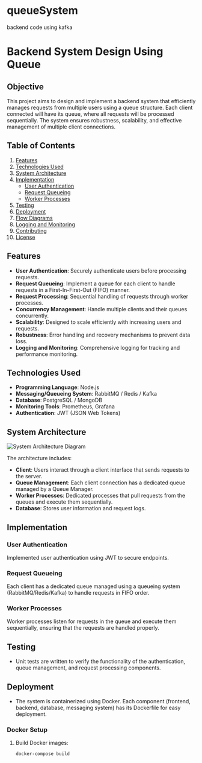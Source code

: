 # queueSystem
backend code using kafka

# Backend System Design Using Queue

## Objective

This project aims to design and implement a backend system that efficiently manages requests from multiple users using a queue structure. Each client connected will have its queue, where all requests will be processed sequentially. The system ensures robustness, scalability, and effective management of multiple client connections.

## Table of Contents

1. [Features](#features)
2. [Technologies Used](#technologies-used)
3. [System Architecture](#system-architecture)
4. [Implementation](#implementation)
   - [User Authentication](#user-authentication)
   - [Request Queueing](#request-queueing)
   - [Worker Processes](#worker-processes)
5. [Testing](#testing)
6. [Deployment](#deployment)
7. [Flow Diagrams](#flow-diagrams)
8. [Logging and Monitoring](#logging-and-monitoring)
9. [Contributing](#contributing)
10. [License](#license)

## Features

- **User Authentication**: Securely authenticate users before processing requests.
- **Request Queueing**: Implement a queue for each client to handle requests in a First-In-First-Out (FIFO) manner.
- **Request Processing**: Sequential handling of requests through worker processes.
- **Concurrency Management**: Handle multiple clients and their queues concurrently.
- **Scalability**: Designed to scale efficiently with increasing users and requests.
- **Robustness**: Error handling and recovery mechanisms to prevent data loss.
- **Logging and Monitoring**: Comprehensive logging for tracking and performance monitoring.

## Technologies Used

- **Programming Language**: Node.js
- **Messaging/Queueing System**: RabbitMQ / Redis / Kafka
- **Database**: PostgreSQL / MongoDB
- **Monitoring Tools**: Prometheus, Grafana
- **Authentication**: JWT (JSON Web Tokens)

## System Architecture

![System Architecture Diagram](path/to/system-architecture-diagram.png)

The architecture includes:

- **Client**: Users interact through a client interface that sends requests to the server.
- **Queue Management**: Each client connection has a dedicated queue managed by a Queue Manager.
- **Worker Processes**: Dedicated processes that pull requests from the queues and execute them sequentially.
- **Database**: Stores user information and request logs.

## Implementation

### User Authentication

Implemented user authentication using JWT to secure endpoints.

### Request Queueing

Each client has a dedicated queue managed using a queueing system (RabbitMQ/Redis/Kafka) to handle requests in FIFO order.

### Worker Processes

Worker processes listen for requests in the queue and execute them sequentially, ensuring that the requests are handled properly.

## Testing

- Unit tests are written to verify the functionality of the authentication, queue management, and request processing components.

## Deployment

- The system is containerized using Docker. Each component (frontend, backend, database, messaging system) has its Dockerfile for easy deployment.

### Docker Setup

1. Build Docker images:
   ```bash
   docker-compose build
